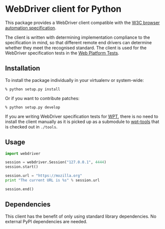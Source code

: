 # WebDriver client for Python

This package provides a WebDriver client compatible with
the [W3C browser automation specification](https://w3c.github.io/webdriver/webdriver-spec.html).

The client is written with determining
implementation compliance to the specification in mind,
so that different remote end drivers
can determine whether they meet the recognised standard.
The client is used for the WebDriver specification tests
in the [Web Platform Tests](https://github.com/w3c/web-platform-tests).

## Installation

To install the package individually
in your virtualenv or system-wide:

    % python setup.py install

Or if you want to contribute patches:

    % python setup.py develop

If you are writing WebDriver specification tests for
[WPT](https://github.com/w3c/web-platform-tests),
there is no need to install the client manually
as it is picked up as a submodule to
[wpt-tools](https://github.com/w3c/wpt-tools)
that is checked out in `./tools`.

## Usage

```py
import webdriver

session = webdriver.Session("127.0.0.1", 4444)
session.start()

session.url = "https://mozilla.org"
print "The current URL is %s" % session.url

session.end()
```

## Dependencies

This client has the benefit of only using standard library dependencies.
No external PyPI dependencies are needed.

